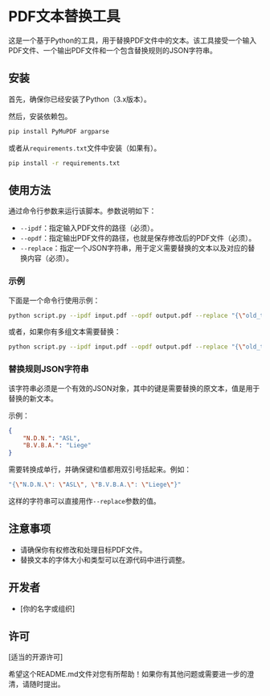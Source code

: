 # PDF文本替换工具

这是一个基于Python的工具，用于替换PDF文件中的文本。该工具接受一个输入PDF文件、一个输出PDF文件和一个包含替换规则的JSON字符串。

## 安装

首先，确保你已经安装了Python（3.x版本）。

然后，安装依赖包。

```bash
pip install PyMuPDF argparse
```

或者从`requirements.txt`文件中安装（如果有）。

```bash
pip install -r requirements.txt
```

## 使用方法

通过命令行参数来运行该脚本。参数说明如下：

- `--ipdf`：指定输入PDF文件的路径（必须）。
- `--opdf`：指定输出PDF文件的路径，也就是保存修改后的PDF文件（必须）。
- `--replace`：指定一个JSON字符串，用于定义需要替换的文本以及对应的替换内容（必须）。

### 示例

下面是一个命令行使用示例：

```bash
python script.py --ipdf input.pdf --opdf output.pdf --replace "{\"old_text\": \"new_text\"}"
```

或者，如果你有多组文本需要替换：

```bash
python script.py --ipdf input.pdf --opdf output.pdf --replace "{\"old_text1\": \"new_text1\", \"old_text2\": \"new_text2\"}"
```

### 替换规则JSON字符串

该字符串必须是一个有效的JSON对象，其中的键是需要替换的原文本，值是用于替换的新文本。

示例：

```json
{
    "N.D.N.": "ASL",
    "B.V.B.A.": "Liege"
}
```

需要转换成单行，并确保键和值都用双引号括起来。例如：

```bash
"{\"N.D.N.\": \"ASL\", \"B.V.B.A.\": \"Liege\"}"
```

这样的字符串可以直接用作`--replace`参数的值。

## 注意事项

- 请确保你有权修改和处理目标PDF文件。
- 替换文本的字体大小和类型可以在源代码中进行调整。

## 开发者

- [你的名字或组织]

## 许可

[适当的开源许可]

希望这个README.md文件对您有所帮助！如果你有其他问题或需要进一步的澄清，请随时提出。

